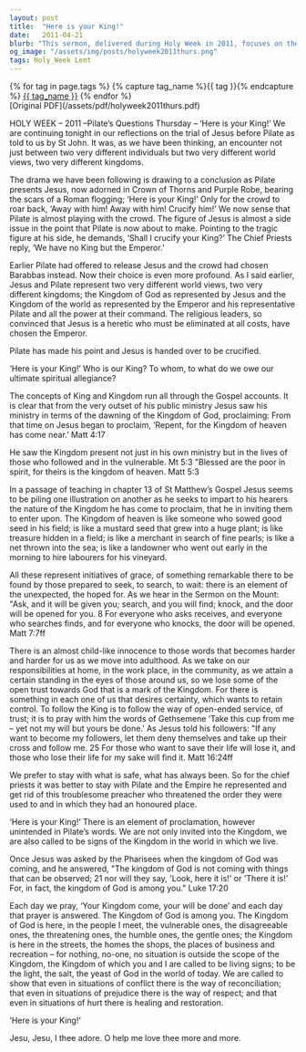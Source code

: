 ```yaml
---
layout: post
title:  "Here is your King!"
date:   2011-04-21
blurb: "This sermon, delivered during Holy Week in 2011, focuses on the trial of Jesus before Pilate as told by St John. It explores the contrasting world views and kingdoms represented by Jesus and Pilate. The sermon delves into the concept of the Kingdom of God, as represented by Jesus, and the Kingdom of the world, as represented by the Emperor and Pilate. It challenges listeners to consider who their King is and to whom they owe their ultimate spiritual allegiance."
og_image: "/assets/img/posts/holyweek2011thurs.png"
tags: Holy_Week Lent
---    
```

<div class="tag-pills">
  {% for tag in page.tags %}
    {% capture tag_name %}{{ tag }}{% endcapture %}
    <a href="{{ site.baseurl }}/tag/{{ tag_name | slugify }}" class="tag-pill">{{ tag_name }}</a>
  {% endfor %}
</div>
[Original PDF](/assets/pdf/holyweek2011thurs.pdf)

HOLY WEEK – 2011 –Pilate’s Questions
Thursday – ‘Here is your King!’
We are continuing tonight in our reflections on the trial of Jesus before Pilate as told to us by St John. It was, as we have been thinking, an encounter not just between two very different individuals but two very different world views, two very different kingdoms.

The drama we have been following is drawing to a conclusion as Pilate presents Jesus, now adorned in Crown of Thorns and Purple Robe, bearing the scars of a Roman flogging; ‘Here is your King!’ Only for the crowd to roar back, ‘Away with him! Away with him! Crucify him!’ We now sense that Pilate is almost playing with the crowd. The figure of Jesus is almost a side issue in the point that Pilate is now about to make. Pointing to the tragic figure at his side, he demands, ‘Shall I crucify your King?’ The Chief Priests reply, ‘We have no King but the Emperor.’

Earlier Pilate had offered to release Jesus and the crowd had chosen Barabbas instead. Now their choice is even more profound. As I said earlier, Jesus and Pilate represent two very different world views, two very different kingdoms; the Kingdom of God as represented by Jesus and the Kingdom of the world as represented by the Emperor and his representative Pilate and all the power at their command. The religious leaders, so convinced that Jesus is a heretic who must be eliminated at all costs, have chosen the Emperor.

Pilate has made his point and Jesus is handed over to be crucified.

‘Here is your King!’ Who is our King? To whom, to what do we owe our ultimate spiritual allegiance?

The concepts of King and Kingdom run all through the Gospel accounts. It is clear that from the very outset of his public ministry Jesus saw his ministry in terms of the dawning of the Kingdom of God, proclaiming:
From that time on Jesus began to proclaim, ‘Repent, for the Kingdom of heaven has come near.’ Matt 4:17

He saw the Kingdom present not just in his own ministry but in the lives of those who followed and in the vulnerable.
Mt 5:3 "Blessed are the poor in spirit, for theirs is the kingdom of heaven. Matt 5:3

In a passage of teaching in chapter 13 of St Matthew’s Gospel Jesus seems to be piling one illustration on another as he seeks to impart to his hearers the nature of the Kingdom he has come to proclaim, that he in inviting them to enter upon. The Kingdom of heaven is like someone who sowed good seed in his field; is like a mustard seed that grew into a huge plant; is like treasure hidden in a field; is like a merchant in search of fine pearls; is like a net thrown into the sea; is like a landowner who went out early in the morning to hire labourers for his vineyard.

All these represent initiatives of grace, of something remarkable there to be found by those prepared to seek, to search, to wait: there is an element of the unexpected, the hoped for. As we hear in the Sermon on the Mount:
"Ask, and it will be given you; search, and you will find; knock, and the door will be opened for you. 8 For everyone who asks receives, and everyone who searches finds, and for everyone who knocks, the door will be opened. Matt 7:7ff

There is an almost child-like innocence to those words that becomes harder and harder for us as we move into adulthood. As we take on our responsibilities at home, in the work place, in the community, as we attain a certain standing in the eyes of those around us, so we lose some of the open trust towards God that is a mark of the Kingdom. For there is something in each one of us that desires certainty, which wants to retain control. To follow the King is to follow the way of open-ended service, of trust; it is to pray with him the words of Gethsemene ‘Take this cup from me – yet not my will but yours be done.’ As Jesus told his followers:
"If any want to become my followers, let them deny themselves and take up their cross and follow me. 25 For those who want to save their life will lose it, and those who lose their life for my sake will find it. Matt 16:24ff

We prefer to stay with what is safe, what has always been. So for the chief priests it was better to stay with Pilate and the Empire he represented and get rid of this troublesome preacher who threatened the order they were used to and in which they had an honoured place.

‘Here is your King!’ There is an element of proclamation, however unintended in Pilate’s words. We are not only invited into the Kingdom, we are also called to be signs of the Kingdom in the world in which we live.

Once Jesus was asked by the Pharisees when the kingdom of God was coming, and he answered, "The kingdom of God is not coming with things that can be observed; 21 nor will they say, 'Look, here it is!' or 'There it is!' For, in fact, the kingdom of God is among you." Luke 17:20

Each day we pray, ‘Your Kingdom come, your will be done’ and each day that prayer is answered. The Kingdom of God is among you. The Kingdom of God is here, in the people I meet, the vulnerable ones, the disagreeable ones, the threatening ones, the humble ones, the gentle ones; the Kingdom is here in the streets, the homes the shops, the places of business and recreation – for nothing, no-one, no situation is outside the scope of the Kingdom, the Kingdom of which you and I are called to be living signs; to be the light, the salt, the yeast of God in the world of today. We are called to show that even in situations of conflict there is the way of reconciliation; that even in situations of prejudice there is the way of respect; and that even in situations of hurt there is healing and restoration.

‘Here is your King!’

Jesu, Jesu, I thee adore.
O help me love thee more and more.

